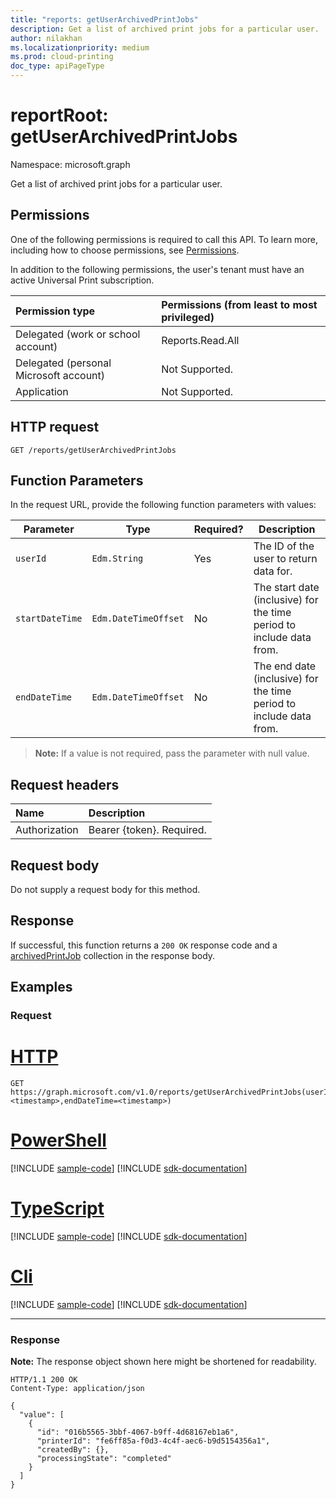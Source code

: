 ```yaml
---
title: "reports: getUserArchivedPrintJobs"
description: Get a list of archived print jobs for a particular user.
author: nilakhan
ms.localizationpriority: medium
ms.prod: cloud-printing
doc_type: apiPageType
---
```


# reportRoot: getUserArchivedPrintJobs
Namespace: microsoft.graph

Get a list of archived print jobs for a particular user.

## Permissions
One of the following permissions is required to call this API. To learn more, including how to choose permissions, see [Permissions](/graph/permissions-reference).

In addition to the following permissions, the user's tenant must have an active Universal Print subscription.

|Permission type | Permissions (from least to most privileged) |
|:---------------|:--------------------------------------------|
|Delegated (work or school account)| Reports.Read.All |
|Delegated (personal Microsoft account)|Not Supported.|
|Application|Not Supported.|

## HTTP request

<!-- {
  "blockType": "ignored"
}
-->
``` http
GET /reports/getUserArchivedPrintJobs
```

## Function Parameters

In the request URL, provide the following function parameters with values:

| Parameter     | Type                 | Required? | Description                                                          |
|---------------|----------------------|-----------|----------------------------------------------------------------------|
| `userId`      | `Edm.String`         | Yes       | The ID of the user to return data for.                               |
| `startDateTime` | `Edm.DateTimeOffset` | No        | The start date (inclusive) for the time period to include data from.|
| `endDateTime`   | `Edm.DateTimeOffset` | No        | The end date (inclusive) for the time period to include data from.|

>**Note:** If a value is not required, pass the parameter with null value.
## Request headers
|Name|Description|
|:---|:---|
|Authorization|Bearer {token}. Required.|

## Request body
Do not supply a request body for this method.

## Response

If successful, this function returns a `200 OK` response code and a [archivedPrintJob](../resources/archivedprintjob.md) collection in the response body.

## Examples

### Request
# [HTTP](#tab/http)
<!-- {
  "blockType": "request",
  "name": "reportroot_getuserarchivedprintjobs"
}
-->
``` http
GET https://graph.microsoft.com/v1.0/reports/getUserArchivedPrintJobs(userId='{id}',startDateTime=<timestamp>,endDateTime=<timestamp>)
```

# [PowerShell](#tab/powershell)
[!INCLUDE [sample-code](../includes/snippets/powershell/reportroot-getuserarchivedprintjobs-powershell-snippets.md)]
[!INCLUDE [sdk-documentation](../includes/snippets/snippets-sdk-documentation-link.md)]

# [TypeScript](#tab/typescript)
[!INCLUDE [sample-code](../includes/snippets/typescript/reportroot-getuserarchivedprintjobs-typescript-snippets.md)]
[!INCLUDE [sdk-documentation](../includes/snippets/snippets-sdk-documentation-link.md)]

# [Cli](#tab/cli)
[!INCLUDE [sample-code](../includes/snippets/cli/reportroot-getuserarchivedprintjobs-cli-snippets.md)]
[!INCLUDE [sdk-documentation](../includes/snippets/snippets-sdk-documentation-link.md)]

---

### Response
**Note:** The response object shown here might be shortened for readability.
<!-- {
  "blockType": "response",
  "truncated": true,
  "@odata.type": "Collection(microsoft.graph.archivedPrintJob)"
}
-->
``` http
HTTP/1.1 200 OK
Content-Type: application/json

{
  "value": [
    {
      "id": "016b5565-3bbf-4067-b9ff-4d68167eb1a6",
      "printerId": "fe6ff85a-f0d3-4c4f-aec6-b9d5154356a1",
      "createdBy": {},
      "processingState": "completed"
    }
  ]
}
```

